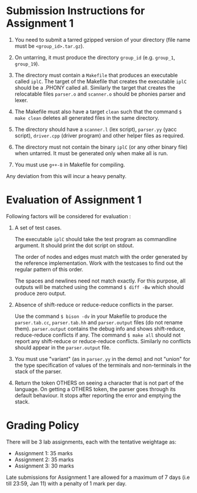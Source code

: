 # Submission Instructions for Assignment 1

1. You need to submit a tarred gzipped version of your directory (file name must be `<group_id>.tar.gz`).

2. On untarring, it must produce the directory `group_id` (e.g. `group_1`, `group_19`).

3. The directory must contain a `Makefile` that produces an executable called `iplC`. The target of the Makefile that creates the executable `iplC` should be a .PHONY called all. Similarly the target that creates the relocatable files `parser.o` and `scanner.o` should be phonies parser and lexer.

4. The Makefile must also have a target `clean` such that the command `$ make clean` deletes all generated files in the same directory.

5. The directory should have a `scanner.l` (lex script), `parser.yy` (yacc script), `driver.cpp` (driver program) and other helper files as required.

6. The directory must not contain the binary `iplC` (or any other binary file) when untarred. It must be generated only when make all is run.

7. You must use `g++-8` in Makefile for compiling.

Any deviation from this will incur a heavy penalty.

# Evaluation of Assignment 1

Following factors will be considered for evaluation :

1.  A set of test cases.

    The executable `iplC` should take the test program as commandline argument. It should print the dot script on stdout.

    The order of nodes and edges must match with the order generated by the reference implementation. Work with the testcases to find out the regular pattern of this order.

    The spaces and newlines need not match exactly. For this purpose, all outputs will be matched using the command `$ diff -Bw` which should produce zero output.

2.  Absence of shift-reduce or reduce-reduce conflicts in the parser.

    Use the command `$ bison -dv` in your Makefile to produce the `parser.tab.cc`, `parser.tab.hh` and `parser.output` files (do not rename them). `parser.output` contains the debug info and shows shift-reduce, reduce-reduce conflicts if any. The command `$ make all` should not report any shift-reduce or reduce-reduce conflicts. Similarly no conflicts should appear in the `parser.output` file.

3.  You must use "variant" (as in `parser.yy` in the demo) and not "union" for the type specification of values of the terminals and non-terminals in the stack of the parser.

4.  Return the token OTHERS on seeing a character that is not part of the language. On getting a OTHERS token, the parser goes through its default behaviour. It stops after reporting the error and emptying the stack.

# Grading Policy

There will be 3 lab assignments, each with the tentative weightage as:

- Assignment 1: 35 marks
- Assignment 2: 35 marks
- Assignment 3: 30 marks

Late submissions for Assignment 1 are allowed for a maximum of 7 days (i.e till 23:59, Jan 11) with a penalty of 1 mark per day.
